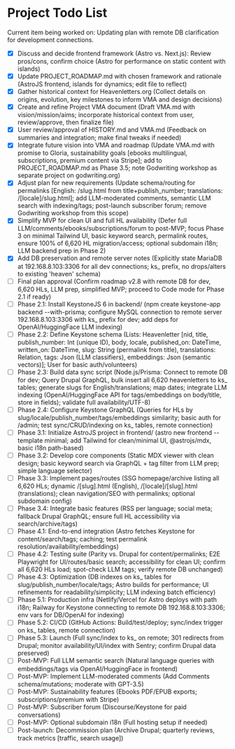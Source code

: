 # Project Todo List

Current item being worked on: Updating plan with remote DB clarification for development connections.

- [x] Discuss and decide frontend framework (Astro vs. Next.js): Review pros/cons, confirm choice (Astro for performance on static content with islands)
- [x] Update PROJECT_ROADMAP.md with chosen framework and rationale (AstroJS frontend, islands for dynamics; edit file to reflect)
- [x] Gather historical context for Heavenletters.org (Collect details on origins, evolution, key milestones to inform VMA and design decisions)
- [x] Create and refine Project VMA document (Draft VMA.md with vision/mission/aims; incorporate historical context from user, review/approve, then finalize file)
- [x] User review/approval of HISTORY.md and VMA.md (Feedback on summaries and integration; make final tweaks if needed)
- [x] Integrate future vision into VMA and roadmap (Update VMA.md with promise to Gloria, sustainability goals [ebooks multilingual, subscriptions, premium content via Stripe]; add to PROJECT_ROADMAP.md as Phase 3.5; note Godwriting workshop as separate project on godwriting.org)
- [x] Adjust plan for new requirements (Update schema/routing for permalinks [English: /slug.html from title+publish_number; translations: /[locale]/slug.html]; add LLM-moderated comments, semantic LLM search with indexing/tags; post-launch subscriber forum; remove Godwriting workshop from this scope)
- [x] Simplify MVP for clean UI and full HL availability (Defer full LLM/comments/ebooks/subscriptions/forum to post-MVP; focus Phase 3 on minimal Tailwind UI, basic keyword search, permalink routes, ensure 100% of 6,620 HL migration/access; optional subdomain i18n; LLM backend prep in Phase 2)
- [x] Add DB preservation and remote server notes (Explicitly state MariaDB at 192.168.8.103:3306 for all dev connections; ks_ prefix, no drops/alters to existing 'heaven' schema)
- [ ] Final plan approval (Confirm roadmap v2.8 with remote DB for dev, 6,620 HLs, LLM prep, simplified MVP; proceed to Code mode for Phase 2.1 if ready)
- [ ] Phase 2.1: Install KeystoneJS 6 in backend/ (npm create keystone-app backend --with-prisma; configure MySQL connection to remote server 192.168.8.103:3306 with ks_ prefix for dev; add deps for OpenAI/HuggingFace LLM indexing)
- [ ] Phase 2.2: Define Keystone schema (Lists: Heavenletter [nid, title, publish_number: Int (unique ID), body, locale, published_on: DateTime, written_on: DateTime, slug: String (permalink from title), translations: Relation, tags: Json (LLM classifiers), embeddings: Json (semantic vectors)]; User for basic auth/volunteers)
- [ ] Phase 2.3: Build data sync script (Node.js/Prisma: Connect to remote DB for dev; Query Drupal GraphQL, bulk insert all 6,620 heavenletters to ks_ tables; generate slugs for English/translations; map dates; integrate LLM indexing (OpenAI/HuggingFace API for tags/embeddings on body/title, store in fields); validate full availability/UTF-8)
- [ ] Phase 2.4: Configure Keystone GraphQL (Queries for HLs by slug/locale/publish_number/tags/embeddings similarity; basic auth for /admin; test sync/CRUD/indexing on ks_ tables, remote connection)
- [ ] Phase 3.1: Initialize AstroJS project in frontend/ (astro new frontend --template minimal; add Tailwind for clean/minimal UI, @astrojs/mdx, basic i18n path-based)
- [ ] Phase 3.2: Develop core components (Static MDX viewer with clean design; basic keyword search via GraphQL + tag filter from LLM prep; simple language selector)
- [ ] Phase 3.3: Implement pages/routes (SSG homepage/archive listing all 6,620 HLs; dynamic /[slug].html (English), /[locale]/[slug].html (translations); clean navigation/SEO with permalinks; optional subdomain config)
- [ ] Phase 3.4: Integrate basic features (RSS per language; social meta; fallback Drupal GraphQL; ensure full HL accessibility via search/archive/tags)
- [ ] Phase 4.1: End-to-end integration (Astro fetches Keystone for content/search/tags; caching; test permalink resolution/availability/embeddings)
- [ ] Phase 4.2: Testing suite (Parity vs. Drupal for content/permalinks; E2E Playwright for UI/routes/basic search; accessibility for clean UI; confirm all 6,620 HLs load; spot-check LLM tags; verify remote DB unchanged)
- [ ] Phase 4.3: Optimization (DB indexes on ks_ tables for slug/publish_number/locale/tags; Astro builds for performance; UI refinements for readability/simplicity; LLM indexing batch efficiency)
- [ ] Phase 5.1: Production infra (Netlify/Vercel for Astro deploys with path i18n; Railway for Keystone connecting to remote DB 192.168.8.103:3306; env vars for DB/OpenAI for indexing)
- [ ] Phase 5.2: CI/CD (GitHub Actions: Build/test/deploy; sync/index trigger on ks_ tables, remote connection)
- [ ] Phase 5.3: Launch (Full sync/index to ks_ on remote; 301 redirects from Drupal; monitor availability/UI/index with Sentry; confirm Drupal data preserved)
- [ ] Post-MVP: Full LLM semantic search (Natural language queries with embeddings/tags via OpenAI/HuggingFace in frontend)
- [ ] Post-MVP: Implement LLM-moderated comments (Add Comments schema/mutations; moderate with GPT-3.5)
- [ ] Post-MVP: Sustainability features (Ebooks PDF/EPUB exports; subscriptions/premium with Stripe)
- [ ] Post-MVP: Subscriber forum (Discourse/Keystone for paid conversations)
- [ ] Post-MVP: Optional subdomain i18n (Full hosting setup if needed)
- [ ] Post-launch: Decommission plan (Archive Drupal; quarterly reviews, track metrics [traffic, search usage])